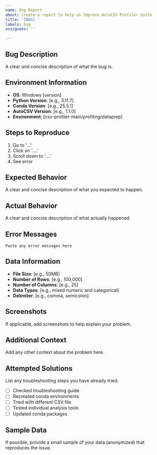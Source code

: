 ```yaml
---
name: Bug Report
about: Create a report to help us improve AutoCSV Profiler Suite
title: '[BUG] '
labels: bug
assignees: ''

---
```


## Bug Description
A clear and concise description of what the bug is.

## Environment Information
- **OS**: Windows [version]
- **Python Version**: [e.g., 3.11.7]
- **Conda Version**: [e.g., 25.5.1]
- **AutoCSV Version**: [e.g., 1.1.0]
- **Environment**: [csv-profiler-main/profiling/dataprep]

## Steps to Reproduce
1. Go to '...'
2. Click on '....'
3. Scroll down to '....'
4. See error

## Expected Behavior
A clear and concise description of what you expected to happen.

## Actual Behavior
A clear and concise description of what actually happened.

## Error Messages
```
Paste any error messages here
```

## Data Information
- **File Size**: [e.g., 50MB]
- **Number of Rows**: [e.g., 100,000]
- **Number of Columns**: [e.g., 25]
- **Data Types**: [e.g., mixed numeric and categorical]
- **Delimiter**: [e.g., comma, semicolon]

## Screenshots
If applicable, add screenshots to help explain your problem.

## Additional Context
Add any other context about the problem here.

## Attempted Solutions
List any troubleshooting steps you have already tried:
- [ ] Checked troubleshooting guide
- [ ] Recreated conda environments
- [ ] Tried with different CSV file
- [ ] Tested individual analysis tools
- [ ] Updated conda packages

## Sample Data
If possible, provide a small sample of your data (anonymized) that reproduces the issue.